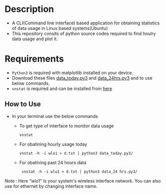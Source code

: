 <!---
<p align="center">
  <b>Network and DataUsage Monitoring </b><br>
</p>
-->

# Description<br>
* A CLI(Command line interface) based application for obtaining statistics of data usage in Linux based systems(Ubuntu)
* This repository consits of python source codes required to find houlry data usage and plot it.
# Requirements
* `Python3` is required with matplotlib installed on your device.
* Download these files [data_today.py3](data_today.py3) and [data_24hrs.py3](data_24hrs.py3) and to use below commands. 
* `vnstat` is required and can be installed from [here](https://tecadmin.net/setup-vnstat-network-traffic-monitor-on-ubuntu/)
## How to Use 
* In your terminal use the below commands 
  - To get type of interface to monitor data usage
  
        vnstat
   
  - For obatining hourly usage today
  
        vnstat -h -i wlo1 > d.txt | python3 data_today.py3/ 
        
  - For obatining past 24 hours data</br>
  
         vnstat -h -i wlo1 > d.txt | python3 data_24 hrs.py3/ 
          
Note : Here “wlo1” is your system's wireless interface network. You can also use for ethernet by changing interface name. 

